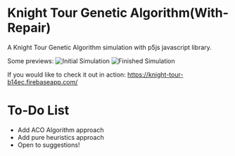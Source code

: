 # Knight Tour Genetic Algorithm(With-Repair)
A Knight Tour Genetic Algorithm simulation with p5js javascript library.

Some previews:
![Initial Simulation](Screenshots/Capture1.jpg?raw=true "Initial Simulation")
![Finished Simulation](Screenshots/Capture2.jpg?raw=true "Finished Simulation")

If you would like to check it out in action:
https://knight-tour-b14ec.firebaseapp.com/

# To-Do List
- Add ACO Algorithm approach
- Add pure heuristics approach
- Open to suggestions!
